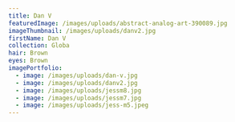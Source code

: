 ```yaml
---
title: Dan V
featuredImage: /images/uploads/abstract-analog-art-390089.jpg
imageThumbnail: /images/uploads/danv2.jpg
firstName: Dan V
collection: Globa
hair: Brown
eyes: Brown
imagePortfolio:
  - image: /images/uploads/dan-v.jpg
  - image: /images/uploads/danv2.jpg
  - image: /images/uploads/jessm8.jpg
  - image: /images/uploads/jessm7.jpg
  - image: /images/uploads/jess-m5.jpeg
---
```


